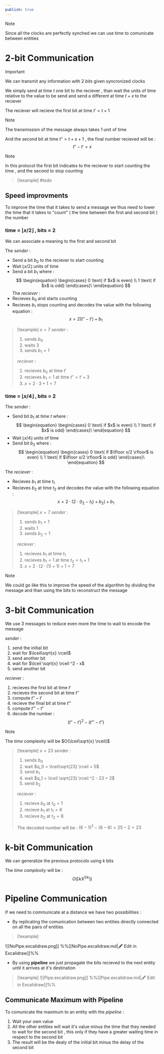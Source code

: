 ```yaml
---
publish: true
---
```

>[!note] 
>Since all the clocks are perfectly synched we can use time to comunicate between entities

# 2-bit Communication

>[!important] 
>We can transmit any information with $2$ *bits* given syncronized clocks

We simply send at time $t$ one bit to the reciever , than wait the units of time relative to the value to be send and send a different at time $t+x$ to the reciever 

The reciever will recieve the first bit at time $t' = t+1$ 
>[!note] 
>The transmission of the message always takes $1$ unit of time 

And the second bit at time $t'' = t+x+1$ , the final number recieved will be : 
$$t''-t' = x$$
>[!note] 
>In this protocol the first bit indicates to the reciever to start counting the time , and the second to stop counting

>[!example]
>#todo
>

## Speed improvments 

To improve the time that it takes to send a message we thus need to lower the time that it takes to "count" ( the time between the first and second bit ) the number

### time = $\lfloor x/2 \rfloor$ , bits = 2

We can associate a meaning to the first and second bit 

The *sender* :
+ Send a bit $b_0$ to the reciever to start counting
+ Wait $\lfloor x/2 \rfloor$ units of time 
+ Send a bit $b_1$ where :
$$
\begin{equation}
    \begin{cases}
      0 \text{ if $x$ is even} \\
      1 \text{ if $x$ is odd}
    \end{cases}\
\end{equation}
$$
The *reciever* :
+ Recieves $b_0$ and starts counting
+ Recieves $b_1$ stops counting and decodes the value with the following equation : $$x = 2 (t'' - t')+b_1$$
>[!example] 
>$x = 7$ 
>*sender* :
>1. sends $b_0$
>2. waits $3$
>3. sends $b_1 = 1$ 
>
>*reciever* :
>
>
>1. recieves $b_0$ at time $t'$
>2. recieves $b_1=1$ at time $t'' = t'+3$
>3. $x=2\cdot 3 +1 = 7$

### time = $\lfloor x/4 \rfloor$ , bits = 2

The *sender* : 
+ Send bit $b_1$ at time $t$ where :
$$
\begin{equation}
    \begin{cases}
      0 \text{ if $x$ is even} \\
      1 \text{ if $x$ is odd}
    \end{cases}\
\end{equation}
$$
+ Wait $\lfloor x/4 \rfloor$ units of time 
+ Send bit $b_2$ where :
$$
\begin{equation}
    \begin{cases}
      0 \text{ if $\lfloor x/2 \rfloor$ is even} \\
      1 \text{ if $\lfloor x/2 \rfloor$ is odd}
    \end{cases}\
\end{equation}
$$

The *reciever* :
+ Recieves $b_1$ at time $t_1$
+ Recieves $b_2$ at time $t_2$ and decodes the value with the following equation : $$x = 2 \cdot(2\cdot (t_2 - t_1) + b_2) + b_1$$
>[!example] 
>$x = 7$ 
>*sender* :
>1. sends $b_1=1$
>2. waits $1$
>3. sends $b_2 = 1$ 
>
>*reciever* :
>
>
>1. recieves $b_1$ at time $t_1$
>2. recieves $b_1=1$ at time $t_2 = t_1+1$
>3. $x=2\cdot (2\cdot (1) +1)+1 = 7$

>[!note] 
>We could go like this to improve the speed of the algorithm by dividing the message and than using the bits to reconstruct the message

# 3-bit Communication

We use 3 messages to reduce even more the time to wait to encode the message 

*sender* : 
1. send the initial bit
2. wait for $\lceil\sqrt{x} \rceil$ 
3. send another bit
4. wait for $\lceil \sqrt{x} \rceil ^2 - x$ 
5. send another bit

*reciever* : 
1. recieves the first bit at time $t'$
2. recieves the second bit at time $t''$ 
3. compute $t''-t'$
4. recieve the final bit at time $t'''$
5. compute $t'''-t''$ 
6. decode the number : $$(t'' -t')^2-(t'''-t'')$$
>[!note] 
>The *time* complexity will be $O(\lceil\sqrt{x} \rceil)$

>[!example] 
>$x=23$
>*sender* : 
>1. sends $b_0$
>2. wait $q_0 = \lceil\sqrt{23} \rceil = 5$
>3. send $b_1$
>4. wait $q_1 = \lceil \sqrt{23} \rceil ^2 - 23 = 2$
>5. send $b_2$ 
>
>*reciever* : 
>
>
>1. recieve $b_0$ at $t_0 = 1$
>2. recieve $b_1$ at $t_1 = 6$
>3. recieve $b_2$ at $t_2 = 8$
>
>The decoded number will be : $(6-1)^2 - (8-6) = 25 -2 = 23$


# k-bit Communication

We can generalize the previous protocolo using $k$ bits 

The *time complexity* will be : $$O(\lceil k X^{1/k}\rceil)$$
# Pipeline Communication

If we need to communicate at a distance we have two possibilities : 
+ By replicating the comunication between two entities directly connected on all the pairs of entities 
>[!example] 
>
![[NoPipe.excalidraw.png]]
%%[[NoPipe.excalidraw.md|🖋 Edit in Excalidraw]]%%
+ By using **pipeline** we just propagate the bits recieved to the next entity until it arrives at it's destination 

>[!example] 
![[Pipe.excalidraw.png]]
%%[[Pipe.excalidraw.md|🖋 Edit in Excalidraw]]%%

## Communicate Maximum with Pipeline

To comunicate the maximum to an entity with the *pipeline* :
1. Wait your own value 
2. All the other entities will wait it's value minus the time that they needed to wait for the second bit , this only if they have a greater waiting time in respect to the second bit 
3. The result will be the dealy of the initial bit minus the delay of the second bit 